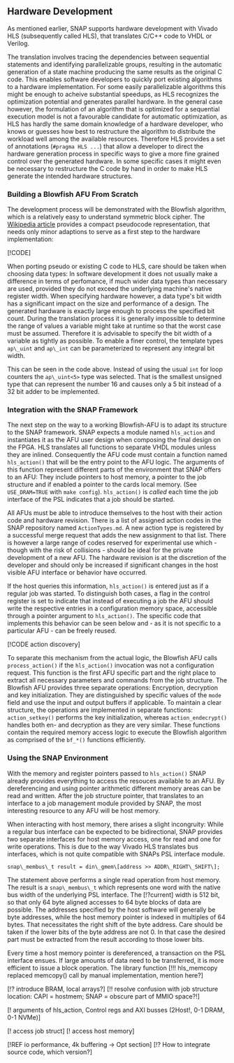 ## Hardware Development

As mentioned earlier, SNAP supports hardware development with Vivado HLS \(subsequently called HLS\), that translates C/C++ code to VHDL or Verilog.

The translation involves tracing the dependencies between sequential statements and identifying parallelizable groups, resulting in the automatic generation of a state machine producing the same results as the original C code. This enables software developers to quickly port existing algorithms to a hardware implementation. For some easily parallelizable algorithms this might be enough to acheive substantial speedups, as HLS recognizes the optimization potential and generates parallel hardware. In the general case however, the formulation of an algorithm that is optimized for a sequential execution model is not a favourable candidate for automatic optimization, as HLS has hardly the same domain knowledge of a hardware developer, who knows or guesses how best to restructure the algorithm to distribute the workload well among the available resources. Therefore HLS provides a set of annotations \(`#pragma HLS ...`\) that allow a developer to direct the hardware generation process in specific ways to give a more fine grained control over the generated hardware. In some specific cases it might even be necessary to restructure the C code by hand in order to make HLS generate the intended hardware structures.

### Building a Blowfish AFU From Scratch

The development process will be demonstrated with the Blowfish algorithm, which is a relatively easy to understand symmetric block cipher. The [Wikipedia article](https://en.wikipedia.org/wiki/Blowfish_%28cipher%29) provides a compact pseudocode representation, that needs only minor adaptions to serve as a first step to the hardware implementation:

\[!CODE\]

When porting pseudo or existing C code to HLS, care should be taken when choosing data types: In software development it does not usually make a difference in terms of perfomance, if much wider data types than necessary are used, provided they do not exceed the underlying machine's native register width. When specifying hardware however, a data type's bit width has a significant impact on the size and performance of a design.
The generated hardware is exactly large enough to process the specified bit count. During the translation process it is generally impossible to determine the range of values a variable might take at runtime so that the worst case must be assumed. Therefore it is advisable to specify the bit width of a variable as tightly as possible. To enable a finer control, the template types `ap\_uint` and `ap\_int` can be parameterized to represent any integral bit width.

This can be seen in the code above. Instead of using the usual `int` for loop counters the `ap\_uint<5>` type was selected. That is the smallest unsigned type that can represent the number 16 and causes only a 5 bit instead of a 32 bit adder to be implemented.

### Integration with the SNAP Framework

The next step on the way to a working Blowfish-AFU is to adapt its structure to the SNAP framework. SNAP expects a module named `hls_action` and instantiates it as the AFU user design when composing the final design on the FPGA.
HLS translates all functions to separate VHDL modules unless they are inlined. Consequently the AFU code must contain a function named `hls_action()` that will be the entry point to the AFU logic.
The arguments of this function represent different parts of the environment that SNAP offers to an AFU: They include pointers to host memory, a pointer to the job structure and if enabled a pointer to the cards local memory. (See `USE_DRAM=TRUE` with `make config`). `hls_action()` is *called* each time the job interface of the PSL indicates that a job should be started.

All AFUs must be able to introduce themselves to the host with their action code and hardware revision. There is a list of assigned action codes in the SNAP repository named `ActionTypes.md`. A new action type is registered by a successful merge request that adds the new assignment to that list. There is however a large range of codes reserved for experimental use which - though with the risk of collisions - should be ideal for the private development of a new AFU. The hardware revision is at the discretion of the developer and should only be increased if significant changes in the host visible AFU interface or behavior have occurred.

If the host queries this information, `hls_action()` is entered just as if a regular job was started. To distinguish both cases, a flag in the control register is set to indicate that instead of executing a job the AFU should write the respective entries in a configuration memory space, accessible through a pointer argument to `hls_action()`.
The specific code that implements this behavior can be seen below and - as it is not specific to a particular AFU - can be freely reused.

[!CODE action discovery]

To separate this mechanism from the actual logic, the Blowfish AFU calls `process_action()` if the `hls_action()` invocation was not a configuration request. This function is the first AFU specific part and the right place to extract all necessary parameters and commands from the job structure. The Blowfish AFU provides three separate operations: Encryption, decryption and key initialization. They are distinguished by specific values of the `mode` field and use the input and output buffers if applicable. To maintain a clear structure, the operations are implemented in separate functions: `action_setkey()` performs the key initialization, whereas `action_endecrypt()` handles both en- and decryption as they are very similar. These functions contain the required memory access logic to execute the Blowfish algorithm as comprised of the `bf_*()` functions efficiently.

### Using the SNAP Environment

With the memory and register pointers passed to `hls_action()` SNAP already provides everything to access the resouces available to an AFU. By dereferencing and using pointer arithmetic different memory areas can be read and written. After the job structure pointer, that translates to an interface to a job management module provided by SNAP, the most interesting resource to any AFU will be host memory.

When interacting with host memory, there arises a slight incongruity: While a regular bus interface can be expected to be bidirectional, SNAP provides two separate interfaces for host memory access, one for read and one for write operations. This is due to the way Vivado HLS translates bus interfaces, which is not quite compatible with SNAPs PSL interface module.

```
snap\_membus\_t result = din\_gmem\[address >> ADDR\_RIGHT\_SHIFT\];
```

The statement above performs a single read operation from host memory. The result is a `snap\_membus\_t` which represents one word with the native bus width of the underlying PSL interface. The [!?current] width is 512 bit, so that only 64 byte aligned accesses to 64 byte blocks of data are possible. The addresses specified by the host software will generally be byte addresses, while the host memory pointer is indexed in multiples of 64 bytes. That necessitates the right shift of the byte address. Care should be taken if the lower bits of the byte address are not 0. In that case the desired part must be extracted from the result according to those lower bits.

Every time a host memory pointer is dereferenced, a transaction on the PSL interface ensues. If large amounts of data need to be transferred, it is more efficient to issue a block operation. The library function 
[!!! hls_memcopy replaced memcopy() call by manual implementation, mention here?]


[!? introduce BRAM, local arrays?]
[!! resolve confusion with job structure location: CAPI = hostmem; SNAP = obscure part of MMIO space?!]

[! arguments of hls_action, Control regs and AXI busses (2Host!, 0-1 DRAM, 0-1 NVMe)]

[! access job struct]
[! access host memory]

[!REF io performance, 4k buffering -> Opt section]
[!? How to integrate source code, which version?]

